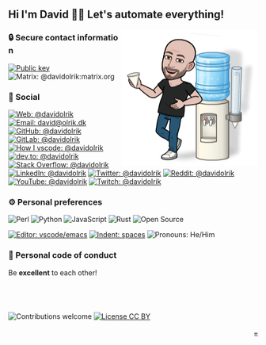 ## Hi I'm David 🖖🏽 Let's automate everything!

<img align="right" alt="Lets talk!" src="https://raw.githubusercontent.com/davidolrik/davidolrik/master/img/watercooler-right.png">

### 🔒&nbsp;Secure&nbsp;contact&nbsp;information

[![Public key](https://img.shields.io/badge/public%20key-davidolrik.gpg-orange?logo=gnu-privacy-guard&logoColor=white)](
    https://github.com/davidolrik.gpg
)
![Matrix: @davidolrik:matrix.org](https://img.shields.io/badge/matrix-@davidolrik:matrix.org-orange?logo=matrix&logoColor=white)

### 💬 Social

[![Web: @davidolrik](https://img.shields.io/badge/web-david.olrik.dk-blue)](
    https://david.olrik.dk
)
[![Email: david@olrik.dk](https://img.shields.io/badge/email-david@olrik.dk-blue)](
    mailto:david@olrik.dk
)
[![GitHub: @davidolrik](https://img.shields.io/badge/github-%40davidolrik-blue)](
    https://github.com/davidolrik
)
[![GitLab: @davidolrik](https://img.shields.io/badge/gitlab-%40davidolrik-blue)](
    https://gitlab.com/davidolrik
)
[![How I vscode: @davidolrik](https://img.shields.io/badge/how%20i%20vscode-%40davidolrik-blue)](
    https://howivscode.com/davidolrik
)
[![dev.to: @davidolrik](https://img.shields.io/badge/dev.to-%40davidolrik-blue)](
    https://dev.to/davidolrik/
)
[![Stack Overflow: @davidolrik](https://img.shields.io/badge/stack%20overflow-%40davidolrik-blue)](
    https://stackoverflow.com/users/901343/davidolrik
)
[![LinkedIn: @davidolrik](https://img.shields.io/badge/linkedin-%40davidolrik-blue)](
    https://www.linkedin.com/in/davidolrik/
)
[![Twitter: @davidolrik](https://img.shields.io/badge/twitter-%40davidolrik-blue)](
    https://twitter.com/davidolrik
)
[![Reddit: @davidolrik](https://img.shields.io/badge/reddit-%40davidolrik-blue)](
    https://www.reddit.com/user/davidolrik/
)
[![YouTube: @davidolrik](https://img.shields.io/badge/youtube-%40davidolrik-blue)](
    https://www.youtube.com/davidolrik
)
[![Twitch: @davidolrik](https://img.shields.io/badge/twitch-%40davidolrik-blue)](
    https://www.twitch.tv/davidolrik
)

### ⚙️ Personal preferences

![Perl](https://img.shields.io/badge/-Perl-414270?style=flat&logo=perl&logoColor=white)
![Python](https://img.shields.io/badge/-Python-306998?style=flat&logo=python&logoColor=ffd43b)
![JavaScript](https://img.shields.io/badge/-JavaScript-black?style=flat&logo=javascript&logoColor=f0db4f)
![Rust](https://img.shields.io/badge/-Rust-black?style=flat&logo=rust&logoColor=white)
![Open Source](https://img.shields.io/badge/-Open%20Source-grey?style=flat&logo=open-source-initiative&logoColor=3da639)

[![Editor:
vscode/emacs](https://img.shields.io/badge/editor-vscode%20/%20emacs-blueviolet)](
    https://howivscode.com/davidolrik
)
[![Indent: spaces](https://img.shields.io/badge/indent-spaces-blueviolet)](
    https://stackoverflow.blog/2017/06/15/developers-use-spaces-make-money-use-tabs/
)
![Pronouns: He/Him](https://img.shields.io/badge/pronouns-he%20/%20him-blueviolet)

### 📜 Personal code of conduct

Be **excellent** to each other!

## &nbsp;

![Contributions welcome](https://img.shields.io/badge/contributions-welcome-green.svg?style=flat)
[![License CC BY](https://img.shields.io/badge/license-CC%20BY-green?style=flat&logo=creative-commons)](
    https://creativecommons.org/licenses/by/4.0/
)

 <p align="right">
    <a href="https://grepmasters.com"><sub>π</sub></a>
</p>
